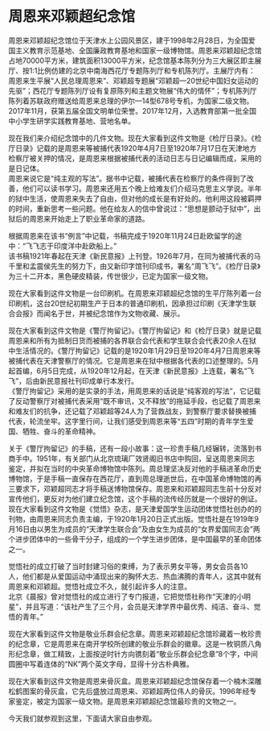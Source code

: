 # 周恩来邓颖超纪念馆
周恩来邓颖超纪念馆位于天津水上公园风景区，建于1998年2月28日，为全国爱国主义教育示范基地、全国廉政教育基地和国家一级博物馆。周恩来邓颖超纪念馆占地70000平方米，建筑面积13000平方米，纪念馆基本陈列分为三大展区即主展厅、按1:1比例仿建的北京中南海西花厅专题陈列厅和专机陈列厅。主展厅内有：周恩来生平展“人民总理周恩来”、邓颖超专题展“邓颖超—20世纪中国妇女运动的先驱”；西花厅专题陈列厅设有复原陈列和主题文物展“伟大的情怀”；专机陈列厅陈列着苏联政府赠送给周恩来总理的伊尔—14型678号专机，为国家二级文物。2017年11月，获第五届全国文明单位荣誉。2017年12月，入选教育部第一批全国中小学生研学实践教育基地、营地名单。  

现在我们来介绍纪念馆中的几件文物。现在大家看到这件文物是《检厅日录》。《检厅日录》记载的是周恩来等被捕代表1920年4月7日至1920年7月17日在天津地方检察厅被关押的情况，是周恩来根据被捕代表的活动日志与日记编辑而成，采用的是日记体。  
周恩来说它是“纯主观的写法”。据书中记载，被捕代表在检察厅的条件得到了改善，他们可以读书学习。周恩来还用五个晚上给难友们介绍马克思主义学说。半年的狱中生活，使周恩来失去了自由，但对他的成长是有好处的。他利用这段被羁押的时间，重新思考一些问题。他在给友人的信中曾说过：“思想是颤动于狱中”，出狱后的周恩来开始走上了职业革命家的道路。   

根据周恩来在该书“例言”中记载，书稿完成于1920年11月24日赴欧留学的途中：“飞飞志于印度洋中赴欧船上。”  
该书稿1921年春起在天津《新民意报》上刊登。1926年7月，在同为被捕代表的马千里和孟震侯先生的努力下，由又新印字馆刊印成书，署名“周飞飞”。《检厅日录》为三十二开本，黑色硬皮精装，传世很少，已定为国家一级文物。    

现在大家看到这件文物是一台印刷机。在周恩来邓颖超纪念馆的生平厅陈列着一台印刷机，这台20世纪初期生产于日本的普通印刷机，因承担过印刷《天津学生联合会报》而闻名于世，并被纪念馆作为文物收藏、展示。     

现在大家看到这件文物是《警厅拘留记》。《警厅拘留记》和《检厅日录》就是记载周恩来和所有为抵制日货而被捕的各界联合会代表和学生联合会代表20余人在狱中生活情况的。《警厅拘留记》记载的是1920年1月29日至1920年4月7日周恩来等被捕代表在天津警察厅的情况。它是周恩来在狱中根据各代表的口述整理的。5月起首编，6月5日完成，从1920年12月起，在天津《新民意报》上连载，署名“飞飞”，后由新民意报社刊印成单行本发行。  
《警厅拘留记》采用的是实录的手法，用周恩来的话说是“纯客观的写法”，它记载了反动警察厅对被捕代表采用“既不审讯，又不释放”的拖延手段，也记载了周恩来和难友们的抗争，还记载了邓颖超等24人为了营救战友，到警察厅要求替换被捕代表，轮流坐牢。这字里行间，让我们感受到周恩来等“五四”时期的青年学生爱国、牺牲、奋斗的革命精神。  

关于《警厅拘留记》的手稿，还有一段小故事：这一珍贵手稿几经辗转，流落到书商手中。1951年，有关部门从北京琉璃厂效贤阁旧书店中购回，呈送周恩来同志鉴定，并拟在当时的中央革命博物馆中陈列。周总理坚决反对他的手稿进革命历史博物馆，于是手稿一直保存在西花厅，直到周总理逝世后，在中国革命博物馆的再三要求下，邓颖超同志才将手稿送博物馆保存。周恩来和邓颖超同志生前十分反对宣传他们，更反对为他们建立纪念馆，这个手稿的流传经历就是一个很好的例证。  
现在大家看到这件文物是《觉悟》杂志，是天津爱国学生运动团体觉悟社创办的的刊物，由周恩来同志负责主编，于1920年1月20日正式出版。觉悟社是在1919年9月16日由以男生为成员的“天津学生联合会”及由女生为成员的“女界爱国同志会”两个进步团体中的一些骨干分子，组成的一个学生进步团体，是中国最早的革命团体之一。   

觉悟社的成立打破了当时封建习俗的束缚，为了表示男女平等，男女会员各10人，他们都是从爱国运动中涌现出来的胸怀大志、热血沸腾的青年人，这其中就有周恩来和邓颖超。觉悟社成立不久，就引起许多人的注意。  
北京《晨报》曾对觉悟社的成立进行了专门报道，它把觉悟社称作“天津的小明星”，并且写道：“该社产生了三个月，会员是天津学界中最优秀、纯洁、奋斗、觉悟的青年。”  
 
现在大家看到这件文物是敬业乐群会纪念章。周恩来邓颖超纪念馆珍藏着一枚珍贵的纪念章，它是周恩来在南开学校所创建的敬业乐群会的徽章。这是一枚铜质八角形纪念章，做工精致，上面按逆时针方向镌刻着“敬业乐群会纪念章”8个字，中间圆圈中写着连体的“NK”两个英文字母，显得十分古朴典雅。  

现在大家看到这件文物是周恩来骨灰盒。周恩来邓颖超纪念馆保存着一个楠木深雕松鹤图案的骨灰盒，它先后盛放过周恩来、邓颖超两位伟人的骨灰。1996年经专家鉴定，被定为国家一级文物。是周恩来邓颖超纪念馆最珍贵的文物之一。  

今天我们就参观到这里，下面请大家自由参观。
